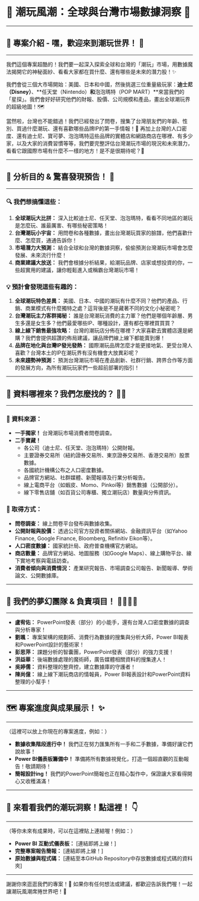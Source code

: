 # 🌈 潮玩風潮：全球與台灣市場數據洞察 🧸

---

## 🌟 專案介紹 - 嘿，歡迎來到潮玩世界！ 🚀
---
我們這個專案超酷的！我們要一起深入探索全球和台灣的「潮玩」市場，用數據魔法揭開它的神秘面紗、看看大家都在買什麼、還有哪些是未來的潛力股！✨

我們會從三個大市場開始：美國、日本和中國，然後挑選三位重量級玩家：**迪士尼（Disney）**、**任天堂（Nintendo）**和**泡泡瑪特（POP MART）**來當我們的「星探」。我們會好好研究他們的財報、股價、公司規模和產品，畫出全球潮玩界的超級地圖！🗺️

當然啦，台灣也不能錯過！我們已經發出了問卷，搜集了台灣朋友們的年齡、性別、買過什麼潮玩、還有喜歡哪些品牌IP的第一手情報！💖 再加上台灣的人口密度、還有迪士尼、寶可夢、泡泡瑪特這些品牌的實體店和網路商店在哪裡、有多少家，以及大家的消費習慣等等，我們要完整評估台灣潮玩市場的現況和未來潛力，看看它跟國際市場有什麼不一樣的地方！是不是很期待呢？🤩

---

## 🎯 分析目的 & 驚喜發現預告！ 🎁
---

### 🔍 我們想搞懂這些：
1.  **全球潮玩大比拼：** 深入比較迪士尼、任天堂、泡泡瑪特，看看不同地區的潮玩是怎麼玩、誰最厲害、有哪些秘密策略！
2.  **台灣潮玩小宇宙：** 用問卷和各種數據，畫出台灣潮玩買家的臉譜，他們喜歡什麼、怎麼買，通通告訴你！
3.  **市場潛力大預測：** 結合全球和台灣的數據洞察，偷偷預測台灣潮玩市場會怎麼發展、未來流行什麼！
4.  **商業建議大放送：** 我們會根據分析結果，給潮玩品牌、店家或想投資的你，一些超實用的建議，讓你輕鬆進入或稱霸台灣潮玩市場！

### 💡 預計會發現這些有趣的：
1.  **全球潮玩特色差異：** 美國、日本、中國的潮玩有什麼不同？他們的產品、行銷、商業模式有什麼獨特之處？這背後是不是藏著不同的文化小秘密呢？
2.  **台灣潮玩主力客群揭秘：** 誰是台灣潮玩消費的主力軍？他們是哪個年齡層、男生多還是女生多？他們最愛哪些IP、哪種設計，還有都在哪裡買買買？
3.  **線上線下銷售最強攻略：** 台灣的潮玩店分佈在哪裡？大家喜歡去實體店還是網購？我們會提供超讚的佈局建議，讓品牌們線上線下都能賣到爆！
4.  **品牌在地化與台灣IP發光發熱：** 國際潮玩品牌怎麼才能更接地氣、更受台灣人喜歡？台灣本土的IP在潮玩界有沒有機會大放異彩呢？
5.  **未來趨勢神預測：** 預測台灣潮玩市場在產品創新、社群行銷、跨界合作等方面的發展方向，為所有潮玩玩家們一些超前部署的指引！

---

## 💖 資料哪裡來？我們怎麼找的？ 🕵️‍♀️
---

### 📂 資料來源：
* **一手獨家！** 台灣潮玩市場消費者問卷調查。
* **二手寶藏！**
    * 各公司（迪士尼、任天堂、泡泡瑪特）公開財報。
    * 主要證券交易所（紐約證券交易所、東京證券交易所、香港交易所）股票數據。
    * 各國統計機構公布之人口密度數據。
    * 品牌官方網站、社群媒體、新聞報導及行業分析報告。
    * 線上電商平台（如蝦皮、Momo、Pinkoi等）銷售數據（公開部分）。
    * 線下零售店舖（如百貨公司專櫃、獨立潮玩店）數量與分佈資訊。

### 🚀 取得方式：
* **問卷調查：** 線上問卷平台發布與數據收集。
* **公開財報與股價：** 透過公司官方投資者關係網站、金融資訊平台（如Yahoo Finance, Google Finance, Bloomberg, Refinitiv Eikon等）。
* **人口密度數據：** 國家統計局、政府普查機構官方網站。
* **商店數量：** 品牌官方網站、地圖服務（如Google Maps）、線上購物平台、線下實地考察與電話訪查。
* **消費者傾向與消費情況：** 產業研究報告、市場調查公司報告、新聞報導、學術論文、公開數據庫。

---

## 👑 我們的夢幻團隊 & 負責項目！ 🦸‍♀️🦸‍♂️
---

* **盧宥佑：** PowerPoint發表（部分）的小能手，還有台灣人口密度數據的調查與分析專家！
* **劉颯：** 專案架構的規劃師、消費行為數據的搜集與分析大師，Power BI報表和PowerPoint設計的藝術家！
* **彭思萍：** 課題分析的智囊團，PowerPoint發表（部分）的強力支援！
* **洪益華：** 後端數據處理的魔術師，廣告媒體相關資料的搜集達人！
* **吳婷儒：** 資料整理的整齊控，建立數據庫的守護者！
* **陳尚億：** 線上線下潮玩商店的情報員，Power BI報表設計和PowerPoint資料整理的小幫手！

---

## 🗺️ 專案進度與成果展示！ ✨
---
（這裡可以放上你現在的專案進度，例如：）
* **數據收集階段進行中！** 我們正在努力匯集所有一手和二手數據，準備好讓它們說故事！
* **Power BI儀表板籌備中！** 準備將所有數據視覺化，打造一個超直觀的互動報告！敬請期待！
* **簡報設計ing！** 我們的PowerPoint簡報也正在精心製作中，保證讓大家看得開心又收穫滿滿！

---

## 🚀 來看看我們的潮玩洞察！點這裡！ 👇
---
（等你未來有成果時，可以在這裡貼上連結喔！例如：）
* **Power BI 互動式儀表板：** [連結即將上線！]
* **完整專案報告簡報：** [連結即將上線！]
* **原始數據與程式碼：** [連結至本GitHub Repository中存放數據或程式碼的資料夾]

---
謝謝你來逛逛我們的專案！💖 如果你有任何想法或建議，都歡迎告訴我們喔！一起讓潮玩風潮席捲世界吧！🥳
